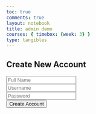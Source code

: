 ```yaml
---
toc: true
comments: true
layout: notebook
title: admin demo 
courses: { timebox: {week: 3} }
type: tangibles
---
```


<!DOCTYPE html>
<html lang="en">
<head>
    <meta charset="UTF-8">
    <meta name="viewport" content="width=device-width, initial-scale=1.0">
    <title>Create Account</title>
    <!-- Add any additional CSS here -->
</head>
<body>
    <div>
        <h2>Create New Account</h2>
        <form id="registerForm">
            <input type="text" id="regName" placeholder="Full Name" required><br>
            <input type="text" id="regUid" placeholder="Username" required><br>
            <input type="password" id="regPassword" placeholder="Password" required><br>
            <button type="submit">Create Account</button>
        </form>
    </div>

<script type="module">
        import { uri, options } from './config.js'; // Adjust the path as needed

        document.getElementById('registerForm').addEventListener('submit', function(e) {
            e.preventDefault();

            const newUser = {
                name: document.getElementById('regName').value,
                uid: document.getElementById('regUid').value,
                password: document.getElementById('regPassword').value
            };

            fetch(uri + 'api/users/', {
                ...options,
                method: 'POST',
                body: JSON.stringify(newUser)
            })
            .then(response => response.json())
            .then(data => {
                alert('Account created successfully!');
                console.log(data);
                // Directly redirect to normal user page after account creation
                window.location.href = '/normal_user_page.html';
            })
            .catch(error => {
                console.error('Error:', error);
                alert('Failed to create account');
            });
        });
    </script>
</body>
</html>
